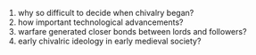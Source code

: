 1. why so difficult to decide when chivalry began?
2. how important technological advancements?
3. warfare generated closer bonds between lords and followers? 
4. early chivalric ideology in early medieval society?

